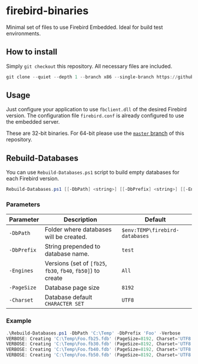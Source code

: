 # firebird-binaries

Minimal set of files to use Firebird Embedded. Ideal for build test environments. 



## How to install

Simply `git checkout` this repository. All necessary files are included.

```powershell
git clone --quiet --depth 1 --branch x86 --single-branch https://github.com/fdcastel/firebird-binaries 
```



## Usage 

Just configure your application to use `fbclient.dll` of the desired Firebird version. The configuration file `firebird.conf` is already configured to use the embedded server.

These are 32-bit binaries. For 64-bit please use the [`master` branch](https://github.com/fdcastel/firebird-binaries) of this repository.



## Rebuild-Databases

You can use `Rebuild-Databases.ps1` script to build empty databases for each Firebird version.

```powershell
Rebuild-Databases.ps1 [[-DbPath] <string>] [[-DbPrefix] <string>] [[-Engines] <string[]>] [[-PageSize] <int>] [[-Charset] <string>] [<CommonParameters>]
```

### Parameters

| Parameter   | Description                                                  | Default                        |
| ----------- | ------------------------------------------------------------ | ------------------------------ |
| `-DbPath`   | Folder where databases will be created.                      | `$env:TEMP\firebird-databases` |
| `-DbPrefix` | String prepended to database name.                           | `test`                         |
| `-Engines`  | Versions (set of `[fb25`, `fb30`, `fb40`, `fb50]`) to create | `All`                          |
| `-PageSize` | Database page size                                           | `8192`                         |
| `-Charset`  | Database default `CHARACTER SET`                             | `UTF8`                         |



### Example

```powershell
.\Rebuild-Databases.ps1 -DbPath 'C:\Temp' -DbPrefix 'Foo' -Verbose
VERBOSE: Creating 'C:\Temp\Foo.fb25.fdb' (PageSize=8192, Charset='UTF8')...
VERBOSE: Creating 'C:\Temp\Foo.fb30.fdb' (PageSize=8192, Charset='UTF8')...
VERBOSE: Creating 'C:\Temp\Foo.fb40.fdb' (PageSize=8192, Charset='UTF8')...
VERBOSE: Creating 'C:\Temp\Foo.fb50.fdb' (PageSize=8192, Charset='UTF8')...
```
